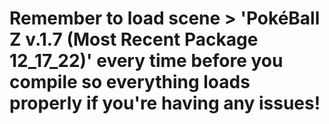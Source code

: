 # Remember to load scene > 'PokéBall Z v.1.7 (Most Recent Package 12_17_22)' every time before you compile so everything loads properly if you're having any issues!

